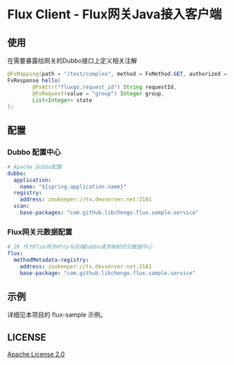 # Flux Client - Flux网关Java接入客户端

## 使用

在需要暴露给网关的Dubbo接口上定义相关注解

```java
@FxMapping(path = "/test/complex", method = FxMethod.GET, authorized = false)
FxResponse hello(
        @FxAttr("fluxgo.request_id") String requestId,
        @FxRequest(value = "group") Integer group,
        List<Integer> state
);
```

## 配置

### Dubbo 配置中心

```yaml
# Apache Dubbo配置
dubbo:
  application:
    name: "${spring.application.name}"
  registry:
    address: zookeeper://tx.devserver.net:2181
  scan:
    base-packages: "com.github.libchengo.flux.sample.service"
```

### Flux网关元数据配置

```yaml
# ZK 作为Flux网关Http与后端Dubbo请求映射的元数据中心
flux:
  methodMetadata-registry:
    address: zookeeper://tx.devserver.net:2181
    base-package: "com.github.libchengo.flux.sample.service"

```

## 示例

详细见本项目的 flux-sample 示例。

## LICENSE

[Apache License 2.0](LICENSE)